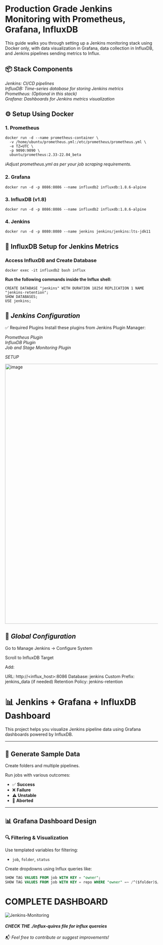 # Production Grade Jenkins Monitoring with Prometheus, Grafana, InfluxDB

This guide walks you through setting up a Jenkins monitoring stack using Docker only, with data visualization in Grafana, data collection in InfluxDB, and Jenkins pipelines sending metrics to Influx.

## 📦 Stack Components

_Jenkins: CI/CD pipelines<br>
InfluxDB: Time-series database for storing Jenkins metrics<br>
Prometheus: (Optional in this stack)<br>
Grafana: Dashboards for Jenkins metrics visualization_<br>

## ⚙️ Setup Using Docker

### 1. Prometheus 
```
docker run -d --name prometheus-container \
  -v /home/ubuntu/prometheus.yml:/etc/prometheus/prometheus.yml \
  -e TZ=UTC \
  -p 9090:9090 \
  ubuntu/prometheus:2.33-22.04_beta
```
_ℹ️Adjust prometheus.yml as per your job scraping requirements._

### 2. Grafana
``docker run -d -p 8086:8086 --name influxdb2 influxdb:1.8.6-alpine``

### 3. InfluxDB (v1.8)
``docker run -d -p 8086:8086 --name influxdb2 influxdb:1.8.6-alpine``

### 4. Jenkins
``docker run -d -p 8080:8080 --name jenkins jenkins/jenkins:lts-jdk11``

## 🔗 InfluxDB Setup for Jenkins Metrics

### Access InfluxDB and Create Database
``docker exec -it influxdb2 bash
influx
``
<br>

__Run the following commands inside the Influx shell:__

```
CREATE DATABASE "jenkins" WITH DURATION 1825d REPLICATION 1 NAME "jenkins-retention";
SHOW DATABASES;
USE jenkins;
```
## 🔌 *Jenkins Configuration*

✅ Required Plugins
Install these plugins from Jenkins Plugin Manager:

_Prometheus Plugin<br>
InfluxDB Plugin<br>
Job and Stage Monitoring Plugin_

*SETUP*

<img width="1731" height="857" alt="image" src="https://github.com/user-attachments/assets/30528c0b-fe41-49da-8748-555609399713" />


## 🔧 *Global Configuration*
Go to Manage Jenkins → Configure System

Scroll to InfluxDB Target

Add:<br>

URL: http://<influx_host>:8086
Database: jenkins
Custom Prefix: jenkins_data (if needed)
Retention Policy: jenkins-retention

# 📊 Jenkins + Grafana + InfluxDB Dashboard

This project helps you visualize Jenkins pipeline data using Grafana dashboards powered by InfluxDB.

---

## 🧪 Generate Sample Data

Create folders and multiple pipelines.

Run jobs with various outcomes:

- ✅ **Success**
- ❌ **Failure**
- ⚠️ **Unstable**
- 🛑 **Aborted**

---

## 📊 Grafana Dashboard Design

### 🔍 Filtering & Visualization

Use templated variables for filtering:

- `job`, `folder`, `status`

Create dropdowns using Influx queries like:

```sql
SHOW TAG VALUES FROM job WITH KEY = "owner";
SHOW TAG VALUES FROM job WITH KEY = repo WHERE "owner" =~ /^($folder)$/;
```
# COMPLETE DASHBOARD 

![Jenkins-Monitoring](https://github.com/user-attachments/assets/4deb1963-c092-41b0-a448-b288bbbd29e7)


#### _*CHECK THE ./influx-quires file for influx quereies*_

📬 _Feel free to contribute or suggest improvements!_
